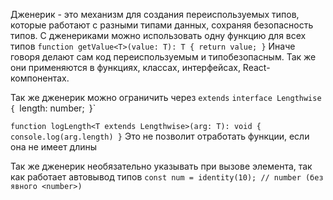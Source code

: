 Дженерик - это механизм для создания переиспользуемых типов, которые работают с разными типами данных, сохраняя безопасность типов.
С дженериками можно использовать одну функцию для всех типов
`function getValue<T>(value: T): T { return value; }`
Иначе говоря делают сам код переиспользуемым и типобезопасным. Так же они применяются в функциях, классах, интерфейсах, React-компонентах.

Так же дженерик можно ограничить через `extends`
`interface Lengthwise {
 `length: number;`
`}`

`function logLength<T extends Lengthwise>(arg: T): void { console.log(arg.length) }`
Это не позволит отработать функции, если она не имеет длины

Так же дженерик необязательно указывать при вызове элемента, так как работает автовывод типов
`const num = identity(10); // number (без явного <number>)`